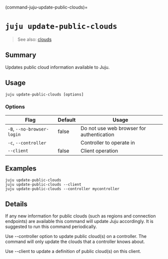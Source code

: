 (command-juju-update-public-clouds)=
# `juju update-public-clouds`
> See also: [clouds](#clouds)

## Summary
Updates public cloud information available to Juju.

## Usage
```juju update-public-clouds [options] ```

### Options
| Flag | Default | Usage |
| --- | --- | --- |
| `-B`, `--no-browser-login` | false | Do not use web browser for authentication |
| `-c`, `--controller` |  | Controller to operate in |
| `--client` | false | Client operation |

## Examples

    juju update-public-clouds
    juju update-public-clouds --client
    juju update-public-clouds --controller mycontroller


## Details

If any new information for public clouds (such as regions and connection
endpoints) are available this command will update Juju accordingly. It is
suggested to run this command periodically.

Use --controller option to update public cloud(s) on a controller. The command
will only update the clouds that a controller knows about. 

Use --client to update a definition of public cloud(s) on this client.